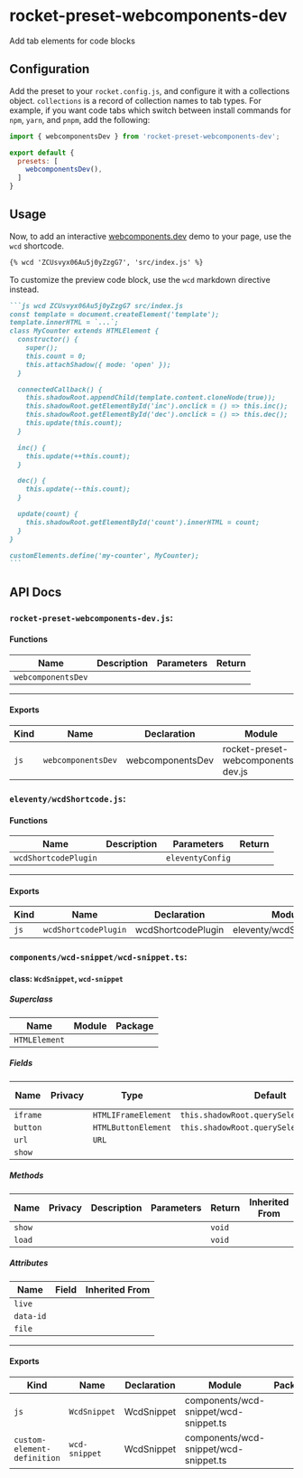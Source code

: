 # rocket-preset-webcomponents-dev

Add tab elements for code blocks

## Configuration

Add the preset to your `rocket.config.js`, and configure it with a collections object. `collections` is a record of collection names to tab types. For example, if you want code tabs which switch between install commands for `npm`, `yarn`, and `pnpm`, add the following:

```js
import { webcomponentsDev } from 'rocket-preset-webcomponents-dev';

export default {
  presets: [
    webcomponentsDev(),
  ]
}
```

## Usage

Now, to add an interactive [webcomponents.dev](https://webcomponents.dev) demo to your page, use the `wcd` shortcode.

```markdown
{% wcd 'ZCUsvyx06Au5j0yZzgG7', 'src/index.js' %}
```

To customize the preview code block, use the `wcd` markdown directive instead.

~~~markdown
```js wcd ZCUsvyx06Au5j0yZzgG7 src/index.js
const template = document.createElement('template');
template.innerHTML = `...`;
class MyCounter extends HTMLElement {
  constructor() {
    super();
    this.count = 0;
    this.attachShadow({ mode: 'open' });
  }

  connectedCallback() {
    this.shadowRoot.appendChild(template.content.cloneNode(true));
    this.shadowRoot.getElementById('inc').onclick = () => this.inc();
    this.shadowRoot.getElementById('dec').onclick = () => this.dec();
    this.update(this.count);
  }

  inc() {
    this.update(++this.count);
  }

  dec() {
    this.update(--this.count);
  }

  update(count) {
    this.shadowRoot.getElementById('count').innerHTML = count;
  }
}

customElements.define('my-counter', MyCounter);
```
~~~

## API Docs


### `rocket-preset-webcomponents-dev.js`:

#### Functions

| Name               | Description | Parameters | Return |
| ------------------ | ----------- | ---------- | ------ |
| `webcomponentsDev` |             |            |        |

<hr/>

#### Exports

| Kind | Name               | Declaration      | Module                             | Package |
| ---- | ------------------ | ---------------- | ---------------------------------- | ------- |
| `js` | `webcomponentsDev` | webcomponentsDev | rocket-preset-webcomponents-dev.js |         |

### `eleventy/wcdShortcode.js`:

#### Functions

| Name                 | Description | Parameters       | Return |
| -------------------- | ----------- | ---------------- | ------ |
| `wcdShortcodePlugin` |             | `eleventyConfig` |        |

<hr/>

#### Exports

| Kind | Name                 | Declaration        | Module                   | Package |
| ---- | -------------------- | ------------------ | ------------------------ | ------- |
| `js` | `wcdShortcodePlugin` | wcdShortcodePlugin | eleventy/wcdShortcode.js |         |

### `components/wcd-snippet/wcd-snippet.ts`:

#### class: `WcdSnippet`, `wcd-snippet`

##### Superclass

| Name          | Module | Package |
| ------------- | ------ | ------- |
| `HTMLElement` |        |         |

##### Fields

| Name     | Privacy | Type                | Default                                   | Description | Inherited From |
| -------- | ------- | ------------------- | ----------------------------------------- | ----------- | -------------- |
| `iframe` |         | `HTMLIFrameElement` | `this.shadowRoot.querySelector('iframe')` |             |                |
| `button` |         | `HTMLButtonElement` | `this.shadowRoot.querySelector('button')` |             |                |
| `url`    |         | `URL`               |                                           |             |                |
| `show`   |         |                     |                                           |             |                |

##### Methods

| Name   | Privacy | Description | Parameters | Return | Inherited From |
| ------ | ------- | ----------- | ---------- | ------ | -------------- |
| `show` |         |             |            | `void` |                |
| `load` |         |             |            | `void` |                |

##### Attributes

| Name      | Field | Inherited From |
| --------- | ----- | -------------- |
| `live`    |       |                |
| `data-id` |       |                |
| `file`    |       |                |

<hr/>

#### Exports

| Kind                        | Name          | Declaration | Module                                | Package |
| --------------------------- | ------------- | ----------- | ------------------------------------- | ------- |
| `js`                        | `WcdSnippet`  | WcdSnippet  | components/wcd-snippet/wcd-snippet.ts |         |
| `custom-element-definition` | `wcd-snippet` | WcdSnippet  | components/wcd-snippet/wcd-snippet.ts |         |
